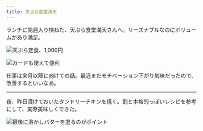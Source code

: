 ```yaml
---
title: 天ぷら食堂満天
---
```


ランチに先週入り損ねた、天ぷら食堂満天さんへ。リーズナブルなのにボリュームがあり満足。

![天ぷら定食、1,000円](https://photos.old.apkas.net/medium/202406/20240625-131543.webp)

![カードも使えて便利](https://photos.old.apkas.net/medium/202406/20240625-133008.webp)

仕事は来月以降に向けての話。最近またモチベーション下がり気味だったので、改善するといいなあ。

---

夜、昨日漬けておいたタンドリーチキンを焼く。割と本格的っぽいレシピを参考にして、実際美味しくできた。

![最後に溶かしバターを塗るのがポイント](https://photos.old.apkas.net/medium/202406/20240625-191720.webp)
